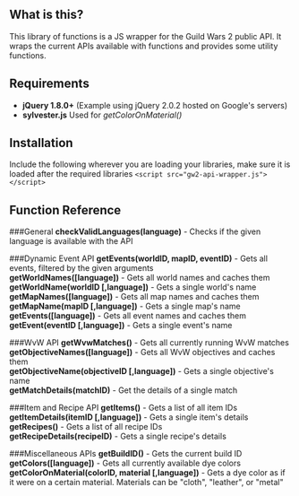 What is this?
------------------

This library of functions is a JS wrapper for the Guild Wars 2 public API. It wraps the current APIs available with functions and provides some utility functions.

Requirements
------------------
* **jQuery 1.8.0+** (Example using jQuery 2.0.2 hosted on Google's servers)
* **sylvester.js** Used for *getColorOnMaterial()*

Installation
------------------
Include the following wherever you are loading your libraries, make sure it is loaded after the required libraries
`<script src="gw2-api-wrapper.js"></script>`

Function Reference
------------------

###General
**checkValidLanguages(language)** - Checks if the given language is available with the API

###Dynamic Event API
**getEvents(worldID, mapID, eventID)** - Gets all events, filtered by the given arguments  
**getWorldNames([language])** - Gets all world names and caches them  
**getWorldName(worldID [,language])** - Gets a single world's name  
**getMapNames([language])** - Gets all map names and caches them  
**getMapName(mapID [,language])** - Gets a single map's name  
**getEvents([language])** - Gets all event names and caches them  
**getEvent(eventID [,language])** - Gets a single event's name  

###WvW API
**getWvwMatches()** - Gets all currently running WvW matches  
**getObjectiveNames([language])** - Gets all WvW objectives and caches them  
**getObjectiveName(objectiveID [,language])** - Gets a single objective's name  
**getMatchDetails(matchID)** - Get the details of a single match  

###Item and Recipe API
**getItems()** - Gets a list of all item IDs  
**getItemDetails(itemID [,language])** - Gets a single item's details  
**getRecipes()** - Gets a list of all recipe IDs  
**getRecipeDetails(recipeID)** - Gets a single recipe's details

###Miscellaneous APIs
**getBuildID()** - Gets the current build ID  
**getColors([language])** - Gets all currently available dye colors  
**getColorOnMaterial(colorID, material [,language])** - Gets a dye color as if it were on a certain material. Materials can be "cloth", "leather", or "metal"

